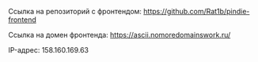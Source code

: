Ссылка на репозиторий с фронтендом: https://github.com/Rat1b/pindie-frontend

Ссылка на домен фронтенда: https://ascii.nomoredomainswork.ru/

IP-адрес: 158.160.169.63